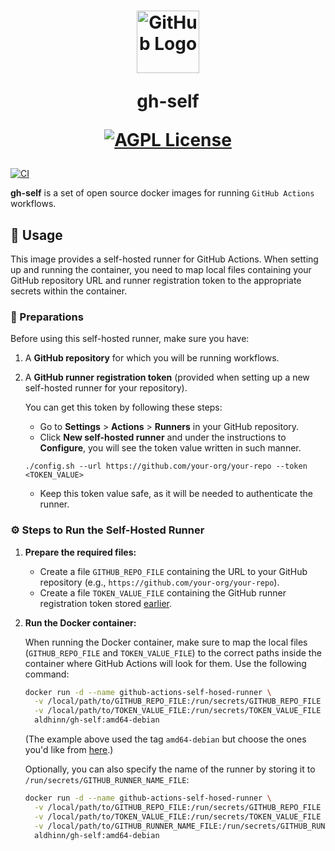 <h1 align="center">
<img src="https://github.githubassets.com/images/modules/logos_page/GitHub-Mark.png" alt="GitHub Logo" alt="GitHub Logo" width="100">

gh-self

[![AGPL License](https://img.shields.io/badge/license-AGPL-blue.svg)](./LICENSE)
</h1>

[![CI](https://github.com/aldhinn/gh-self/actions/workflows/ci.yaml/badge.svg)](https://github.com/aldhinn/gh-self/actions/workflows/ci.yaml)

**gh-self** is a set of open source docker images for running ```GitHub Actions``` workflows.

## 🚀 Usage

This image provides a self-hosted runner for GitHub Actions. When setting up and running the container, you need to map local files containing your GitHub repository URL and runner registration token to the appropriate secrets within the container.

### 📝 Preparations

Before using this self-hosted runner, make sure you have:

1. A **GitHub repository** for which you will be running workflows.
2. A **GitHub runner registration token** (provided when setting up a new self-hosted runner for your repository).

   You can get this token by following these steps:
   - Go to **Settings** > **Actions** > **Runners** in your GitHub repository.
   - Click **New self-hosted runner** and under the instructions to **Configure**, you will see the token value written in such manner.
   ```
   ./config.sh --url https://github.com/your-org/your-repo --token <TOKEN_VALUE>
   ```
   - Keep this token value safe, as it will be needed to authenticate the runner.

### ⚙️ Steps to Run the Self-Hosted Runner

1. **Prepare the required files:**
   - Create a file `GITHUB_REPO_FILE` containing the URL to your GitHub repository (e.g., `https://github.com/your-org/your-repo`).
   - Create a file `TOKEN_VALUE_FILE` containing the GitHub runner registration token stored [earlier](#-preparations).

2. **Run the Docker container:**

   When running the Docker container, make sure to map the local files (`GITHUB_REPO_FILE` and `TOKEN_VALUE_FILE`) to the correct paths inside the container where GitHub Actions will look for them. Use the following command:

   ```bash
   docker run -d --name github-actions-self-hosed-runner \
     -v /local/path/to/GITHUB_REPO_FILE:/run/secrets/GITHUB_REPO_FILE \
     -v /local/path/to/TOKEN_VALUE_FILE:/run/secrets/TOKEN_VALUE_FILE \
     aldhinn/gh-self:amd64-debian
   ```
   (The example above used the tag ```amd64-debian``` but choose the ones you'd like from [here](https://hub.docker.com/r/aldhinn/gh-self/tags).)

   Optionally, you can also specify the name of the runner by storing it to `/run/secrets/GITHUB_RUNNER_NAME_FILE`:
   ```bash
   docker run -d --name github-actions-self-hosed-runner \
     -v /local/path/to/GITHUB_REPO_FILE:/run/secrets/GITHUB_REPO_FILE \
     -v /local/path/to/TOKEN_VALUE_FILE:/run/secrets/TOKEN_VALUE_FILE \
     -v /local/path/to/GITHUB_RUNNER_NAME_FILE:/run/secrets/GITHUB_RUNNER_NAME_FILE \
     aldhinn/gh-self:amd64-debian
   ```